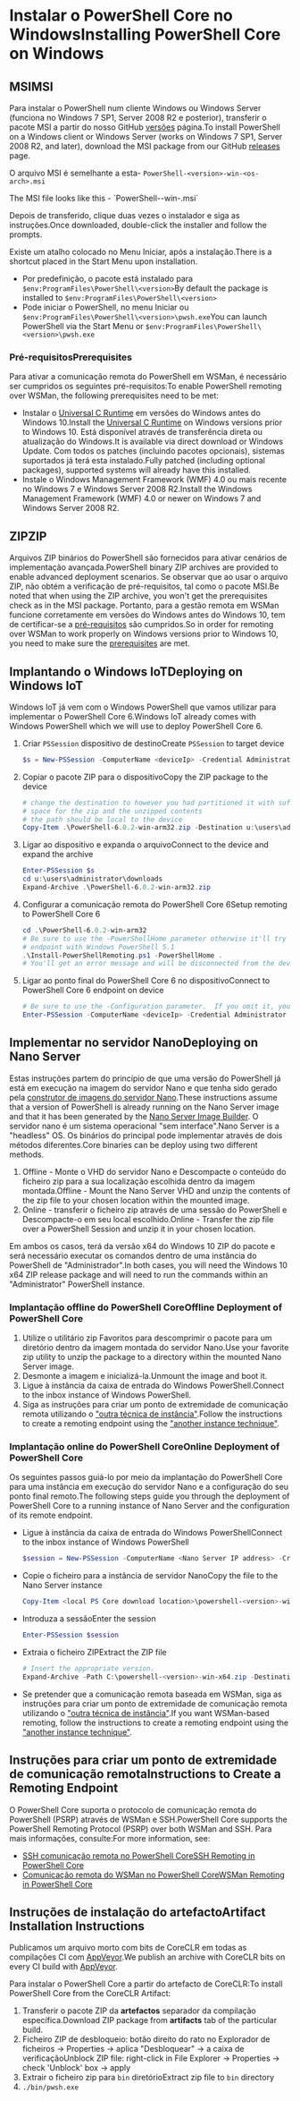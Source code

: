 # <a name="installing-powershell-core-on-windows"></a><span data-ttu-id="f5af5-101">Instalar o PowerShell Core no Windows</span><span class="sxs-lookup"><span data-stu-id="f5af5-101">Installing PowerShell Core on Windows</span></span>

## <a name="msi"></a><span data-ttu-id="f5af5-102">MSI</span><span class="sxs-lookup"><span data-stu-id="f5af5-102">MSI</span></span>

<span data-ttu-id="f5af5-103">Para instalar o PowerShell num cliente Windows ou Windows Server (funciona no Windows 7 SP1, Server 2008 R2 e posterior), transferir o pacote MSI a partir do nosso GitHub [versões][] página.</span><span class="sxs-lookup"><span data-stu-id="f5af5-103">To install PowerShell on a Windows client or Windows Server (works on Windows 7 SP1, Server 2008 R2, and later), download the MSI package from our GitHub [releases][] page.</span></span>

<span data-ttu-id="f5af5-104">O arquivo MSI é semelhante a esta- `PowerShell-<version>-win-<os-arch>.msi`
<!-- TODO: should be updated to point to the Download Center as well --></span><span class="sxs-lookup"><span data-stu-id="f5af5-104">The MSI file looks like this - `PowerShell-<version>-win-<os-arch>.msi`
<!-- TODO: should be updated to point to the Download Center as well --></span></span>

<span data-ttu-id="f5af5-105">Depois de transferido, clique duas vezes o instalador e siga as instruções.</span><span class="sxs-lookup"><span data-stu-id="f5af5-105">Once downloaded, double-click the installer and follow the prompts.</span></span>

<span data-ttu-id="f5af5-106">Existe um atalho colocado no Menu Iniciar, após a instalação.</span><span class="sxs-lookup"><span data-stu-id="f5af5-106">There is a shortcut placed in the Start Menu upon installation.</span></span>

- <span data-ttu-id="f5af5-107">Por predefinição, o pacote está instalado para `$env:ProgramFiles\PowerShell\<version>`</span><span class="sxs-lookup"><span data-stu-id="f5af5-107">By default the package is installed to `$env:ProgramFiles\PowerShell\<version>`</span></span>
- <span data-ttu-id="f5af5-108">Pode iniciar o PowerShell, no menu Iniciar ou `$env:ProgramFiles\PowerShell\<version>\pwsh.exe`</span><span class="sxs-lookup"><span data-stu-id="f5af5-108">You can launch PowerShell via the Start Menu or `$env:ProgramFiles\PowerShell\<version>\pwsh.exe`</span></span>

### <a name="prerequisites"></a><span data-ttu-id="f5af5-109">Pré-requisitos</span><span class="sxs-lookup"><span data-stu-id="f5af5-109">Prerequisites</span></span>

<span data-ttu-id="f5af5-110">Para ativar a comunicação remota do PowerShell em WSMan, é necessário ser cumpridos os seguintes pré-requisitos:</span><span class="sxs-lookup"><span data-stu-id="f5af5-110">To enable PowerShell remoting over WSMan, the following prerequisites need to be met:</span></span>

- <span data-ttu-id="f5af5-111">Instalar o [Universal C Runtime](https://www.microsoft.com/download/details.aspx?id=50410) em versões do Windows antes do Windows 10.</span><span class="sxs-lookup"><span data-stu-id="f5af5-111">Install the [Universal C Runtime](https://www.microsoft.com/download/details.aspx?id=50410) on Windows versions prior to Windows 10.</span></span>
  <span data-ttu-id="f5af5-112">Está disponível através de transferência direta ou atualização do Windows.</span><span class="sxs-lookup"><span data-stu-id="f5af5-112">It is available via direct download or Windows Update.</span></span>
  <span data-ttu-id="f5af5-113">Com todos os patches (incluindo pacotes opcionais), sistemas suportados já terá esta instalado.</span><span class="sxs-lookup"><span data-stu-id="f5af5-113">Fully patched (including optional packages), supported systems will already have this installed.</span></span>
- <span data-ttu-id="f5af5-114">Instale o Windows Management Framework (WMF) 4.0 ou mais recente no Windows 7 e Windows Server 2008 R2.</span><span class="sxs-lookup"><span data-stu-id="f5af5-114">Install the Windows Management Framework (WMF) 4.0 or newer on Windows 7 and Windows Server 2008 R2.</span></span>

## <a name="zip"></a><span data-ttu-id="f5af5-115">ZIP</span><span class="sxs-lookup"><span data-stu-id="f5af5-115">ZIP</span></span>

<span data-ttu-id="f5af5-116">Arquivos ZIP binários do PowerShell são fornecidos para ativar cenários de implementação avançada.</span><span class="sxs-lookup"><span data-stu-id="f5af5-116">PowerShell binary ZIP archives are provided to enable advanced deployment scenarios.</span></span>
<span data-ttu-id="f5af5-117">Se observar que ao usar o arquivo ZIP, não obtém a verificação de pré-requisitos, tal como o pacote MSI.</span><span class="sxs-lookup"><span data-stu-id="f5af5-117">Be noted that when using the ZIP archive, you won't get the prerequisites check as in the MSI package.</span></span>
<span data-ttu-id="f5af5-118">Portanto, para a gestão remota em WSMan funcione corretamente em versões do Windows antes do Windows 10, tem de certificar-se a [pré-requisitos](#prerequisites) são cumpridos.</span><span class="sxs-lookup"><span data-stu-id="f5af5-118">So in order for remoting over WSMan to work properly on Windows versions prior to Windows 10, you need to make sure the [prerequisites](#prerequisites) are met.</span></span>

## <a name="deploying-on-windows-iot"></a><span data-ttu-id="f5af5-119">Implantando o Windows IoT</span><span class="sxs-lookup"><span data-stu-id="f5af5-119">Deploying on Windows IoT</span></span>

<span data-ttu-id="f5af5-120">Windows IoT já vem com o Windows PowerShell que vamos utilizar para implementar o PowerShell Core 6.</span><span class="sxs-lookup"><span data-stu-id="f5af5-120">Windows IoT already comes with Windows PowerShell which we will use to deploy PowerShell Core 6.</span></span>

1. <span data-ttu-id="f5af5-121">Criar `PSSession` dispositivo de destino</span><span class="sxs-lookup"><span data-stu-id="f5af5-121">Create `PSSession` to target device</span></span>

   ```powershell
   $s = New-PSSession -ComputerName <deviceIp> -Credential Administrator
   ```

2. <span data-ttu-id="f5af5-122">Copiar o pacote ZIP para o dispositivo</span><span class="sxs-lookup"><span data-stu-id="f5af5-122">Copy the ZIP package to the device</span></span>

   ```powershell
   # change the destination to however you had partitioned it with sufficient
   # space for the zip and the unzipped contents
   # the path should be local to the device
   Copy-Item .\PowerShell-6.0.2-win-arm32.zip -Destination u:\users\administrator\Downloads -ToSession $s
   ```

3. <span data-ttu-id="f5af5-123">Ligar ao dispositivo e expanda o arquivo</span><span class="sxs-lookup"><span data-stu-id="f5af5-123">Connect to the device and expand the archive</span></span>

   ```powershell
   Enter-PSSession $s
   cd u:\users\administrator\downloads
   Expand-Archive .\PowerShell-6.0.2-win-arm32.zip
   ```

4. <span data-ttu-id="f5af5-124">Configurar a comunicação remota do PowerShell Core 6</span><span class="sxs-lookup"><span data-stu-id="f5af5-124">Setup remoting to PowerShell Core 6</span></span>

   ```powershell
   cd .\PowerShell-6.0.2-win-arm32
   # Be sure to use the -PowerShellHome parameter otherwise it'll try to create a new
   # endpoint with Windows PowerShell 5.1
   .\Install-PowerShellRemoting.ps1 -PowerShellHome .
   # You'll get an error message and will be disconnected from the device because it has to restart WinRM
   ```

5. <span data-ttu-id="f5af5-125">Ligar ao ponto final do PowerShell Core 6 no dispositivo</span><span class="sxs-lookup"><span data-stu-id="f5af5-125">Connect to PowerShell Core 6 endpoint on device</span></span>

   ```powershell
   # Be sure to use the -Configuration parameter.  If you omit it, you will connect to Windows PowerShell 5.1
   Enter-PSSession -ComputerName <deviceIp> -Credential Administrator -Configuration powershell.6.0.2
   ```

## <a name="deploying-on-nano-server"></a><span data-ttu-id="f5af5-126">Implementar no servidor Nano</span><span class="sxs-lookup"><span data-stu-id="f5af5-126">Deploying on Nano Server</span></span>

<span data-ttu-id="f5af5-127">Estas instruções partem do princípio de que uma versão do PowerShell já está em execução na imagem do servidor Nano e que tenha sido gerado pela [construtor de imagens do servidor Nano](/windows-server/get-started/deploy-nano-server).</span><span class="sxs-lookup"><span data-stu-id="f5af5-127">These instructions assume that a version of PowerShell is already running on the Nano Server image and that it has been generated by the [Nano Server Image Builder](/windows-server/get-started/deploy-nano-server).</span></span>
<span data-ttu-id="f5af5-128">O servidor nano é um sistema operacional "sem interface".</span><span class="sxs-lookup"><span data-stu-id="f5af5-128">Nano Server is a "headless" OS.</span></span> <span data-ttu-id="f5af5-129">Os binários do principal pode implementar através de dois métodos diferentes.</span><span class="sxs-lookup"><span data-stu-id="f5af5-129">Core binaries can be deploy using two different methods.</span></span>

1. <span data-ttu-id="f5af5-130">Offline - Monte o VHD do servidor Nano e Descompacte o conteúdo do ficheiro zip para a sua localização escolhida dentro da imagem montada.</span><span class="sxs-lookup"><span data-stu-id="f5af5-130">Offline - Mount the Nano Server VHD and unzip the contents of the zip file to your chosen location within the mounted image.</span></span>
2. <span data-ttu-id="f5af5-131">Online - transferir o ficheiro zip através de uma sessão do PowerShell e Descompacte-o em seu local escolhido.</span><span class="sxs-lookup"><span data-stu-id="f5af5-131">Online - Transfer the zip file over a PowerShell Session and unzip it in your chosen location.</span></span>

<span data-ttu-id="f5af5-132">Em ambos os casos, terá da versão x64 do Windows 10 ZIP do pacote e será necessário executar os comandos dentro de uma instância do PowerShell de "Administrador".</span><span class="sxs-lookup"><span data-stu-id="f5af5-132">In both cases, you will need the Windows 10 x64 ZIP release package and will need to run the commands within an "Administrator" PowerShell instance.</span></span>

### <a name="offline-deployment-of-powershell-core"></a><span data-ttu-id="f5af5-133">Implantação offline do PowerShell Core</span><span class="sxs-lookup"><span data-stu-id="f5af5-133">Offline Deployment of PowerShell Core</span></span>

1. <span data-ttu-id="f5af5-134">Utilize o utilitário zip Favoritos para descomprimir o pacote para um diretório dentro da imagem montada do servidor Nano.</span><span class="sxs-lookup"><span data-stu-id="f5af5-134">Use your favorite zip utility to unzip the package to a directory within the mounted Nano Server image.</span></span>
2. <span data-ttu-id="f5af5-135">Desmonte a imagem e inicializá-la.</span><span class="sxs-lookup"><span data-stu-id="f5af5-135">Unmount the image and boot it.</span></span>
3. <span data-ttu-id="f5af5-136">Ligue à instância da caixa de entrada do Windows PowerShell.</span><span class="sxs-lookup"><span data-stu-id="f5af5-136">Connect to the inbox instance of Windows PowerShell.</span></span>
4. <span data-ttu-id="f5af5-137">Siga as instruções para criar um ponto de extremidade de comunicação remota utilizando o ["outra técnica de instância"](#executed-by-another-instance-of-powershell-on-behalf-of-the-instance-that-it-will-register).</span><span class="sxs-lookup"><span data-stu-id="f5af5-137">Follow the instructions to create a remoting endpoint using the ["another instance technique"](#executed-by-another-instance-of-powershell-on-behalf-of-the-instance-that-it-will-register).</span></span>

### <a name="online-deployment-of-powershell-core"></a><span data-ttu-id="f5af5-138">Implantação online do PowerShell Core</span><span class="sxs-lookup"><span data-stu-id="f5af5-138">Online Deployment of PowerShell Core</span></span>

<span data-ttu-id="f5af5-139">Os seguintes passos guiá-lo por meio da implantação do PowerShell Core para uma instância em execução do servidor Nano e a configuração do seu ponto final remoto.</span><span class="sxs-lookup"><span data-stu-id="f5af5-139">The following steps guide you through the deployment of PowerShell Core to a running instance of Nano Server and the configuration of its remote endpoint.</span></span>

- <span data-ttu-id="f5af5-140">Ligue à instância da caixa de entrada do Windows PowerShell</span><span class="sxs-lookup"><span data-stu-id="f5af5-140">Connect to the inbox instance of Windows PowerShell</span></span>

  ```powershell
  $session = New-PSSession -ComputerName <Nano Server IP address> -Credential <An Administrator account on the system>
  ```

- <span data-ttu-id="f5af5-141">Copie o ficheiro para a instância de servidor Nano</span><span class="sxs-lookup"><span data-stu-id="f5af5-141">Copy the file to the Nano Server instance</span></span>

  ```powershell
  Copy-Item <local PS Core download location>\powershell-<version>-win-x64.zip c:\ -ToSession $session
  ```

- <span data-ttu-id="f5af5-142">Introduza a sessão</span><span class="sxs-lookup"><span data-stu-id="f5af5-142">Enter the session</span></span>

  ```powershell
  Enter-PSSession $session
  ```

- <span data-ttu-id="f5af5-143">Extraia o ficheiro ZIP</span><span class="sxs-lookup"><span data-stu-id="f5af5-143">Extract the ZIP file</span></span>

  ```powershell
  # Insert the appropriate version.
  Expand-Archive -Path C:\powershell-<version>-win-x64.zip -DestinationPath "C:\PowerShellCore_<version>"
  ```

- <span data-ttu-id="f5af5-144">Se pretender que a comunicação remota baseada em WSMan, siga as instruções para criar um ponto de extremidade de comunicação remota utilizando o ["outra técnica de instância"](../core-powershell/WSMan-Remoting-in-PowerShell-Core.md#executed-by-another-instance-of-powershell-on-behalf-of-the-instance-that-it-will-register).</span><span class="sxs-lookup"><span data-stu-id="f5af5-144">If you want WSMan-based remoting, follow the instructions to create a remoting endpoint using the ["another instance technique"](../core-powershell/WSMan-Remoting-in-PowerShell-Core.md#executed-by-another-instance-of-powershell-on-behalf-of-the-instance-that-it-will-register).</span></span>

## <a name="instructions-to-create-a-remoting-endpoint"></a><span data-ttu-id="f5af5-145">Instruções para criar um ponto de extremidade de comunicação remota</span><span class="sxs-lookup"><span data-stu-id="f5af5-145">Instructions to Create a Remoting Endpoint</span></span>

<span data-ttu-id="f5af5-146">O PowerShell Core suporta o protocolo de comunicação remota do PowerShell (PSRP) através de WSMan e SSH.</span><span class="sxs-lookup"><span data-stu-id="f5af5-146">PowerShell Core supports the PowerShell Remoting Protocol (PSRP) over both WSMan and SSH.</span></span>
<span data-ttu-id="f5af5-147">Para mais informações, consulte:</span><span class="sxs-lookup"><span data-stu-id="f5af5-147">For more information, see:</span></span>

- <span data-ttu-id="f5af5-148">[SSH comunicação remota no PowerShell Core][ssh-remoting]</span><span class="sxs-lookup"><span data-stu-id="f5af5-148">[SSH Remoting in PowerShell Core][ssh-remoting]</span></span>
- <span data-ttu-id="f5af5-149">[Comunicação remota do WSMan no PowerShell Core][wsman-remoting]</span><span class="sxs-lookup"><span data-stu-id="f5af5-149">[WSMan Remoting in PowerShell Core][wsman-remoting]</span></span>

## <a name="artifact-installation-instructions"></a><span data-ttu-id="f5af5-150">Instruções de instalação do artefacto</span><span class="sxs-lookup"><span data-stu-id="f5af5-150">Artifact Installation Instructions</span></span>

<span data-ttu-id="f5af5-151">Publicamos um arquivo morto com bits de CoreCLR em todas as compilações CI com [AppVeyor][].</span><span class="sxs-lookup"><span data-stu-id="f5af5-151">We publish an archive with CoreCLR bits on every CI build with [AppVeyor][].</span></span>

<span data-ttu-id="f5af5-152">Para instalar o PowerShell Core a partir do artefacto de CoreCLR:</span><span class="sxs-lookup"><span data-stu-id="f5af5-152">To install PowerShell Core from the CoreCLR Artifact:</span></span>

1. <span data-ttu-id="f5af5-153">Transferir o pacote ZIP da **artefactos** separador da compilação específica.</span><span class="sxs-lookup"><span data-stu-id="f5af5-153">Download ZIP package from **artifacts** tab of the particular build.</span></span>
2. <span data-ttu-id="f5af5-154">Ficheiro ZIP de desbloqueio: botão direito do rato no Explorador de ficheiros -> Properties -> aplica "Desbloquear" -> a caixa de verificação</span><span class="sxs-lookup"><span data-stu-id="f5af5-154">Unblock ZIP file: right-click in File Explorer -> Properties -> check 'Unblock' box -> apply</span></span>
3. <span data-ttu-id="f5af5-155">Extrair o ficheiro zip para `bin` diretório</span><span class="sxs-lookup"><span data-stu-id="f5af5-155">Extract zip file to `bin` directory</span></span>
4. `./bin/pwsh.exe`

<!-- [download-center]: TODO -->

[versões]: https://github.com/PowerShell/PowerShell/releases
[releases]: https://github.com/PowerShell/PowerShell/releases
[ssh-remoting]: ../core-powershell/SSH-Remoting-in-PowerShell-Core.md
[wsman-remoting]: ../core-powershell/WSMan-Remoting-in-PowerShell-Core.md
[AppVeyor]: https://ci.appveyor.com/project/PowerShell/powershell
